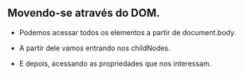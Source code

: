 ## Movendo-se através do DOM.

- Podemos acessar todos os elementos a partir de document.body.

- A partir dele vamos entrando nos childNodes.

- E depois, acessando as propriedades que nos interessam.
